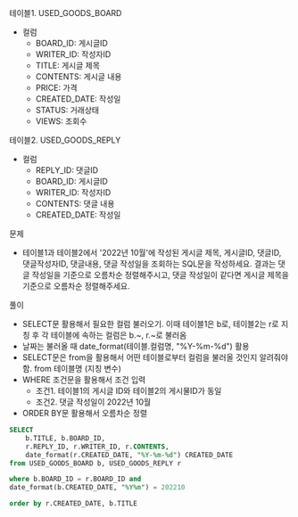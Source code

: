 테이블1. USED_GOODS_BOARD
- 컬럼
   - BOARD_ID: 게시글ID 
   - WRITER_ID: 작성자ID
   - TITLE: 게시글 제목 
   - CONTENTS: 게시글 내용 
   - PRICE: 가격
   - CREATED_DATE: 작성일
   - STATUS: 거래상태
   - VIEWS: 조회수

테이블2. USED_GOODS_REPLY
- 컬럼
  - REPLY_ID: 댓글ID
  - BOARD_ID: 게시글ID
  - WRITER_ID: 작성자ID
  - CONTENTS: 댓글 내용
  - CREATED_DATE: 작성일 

문제 
- 테이블1과 테이블2에서 '2022년 10월'에 작성된 게시글 제목, 게시글ID, 댓글ID, 댓글작성자ID, 댓글내용, 댓글 작성일을  조회하는 SQL문을 작성하세요. 결과는 댓글 작성일을 기준으로 오름차순 정렬해주시고, 댓글 작성일이 같다면 게시글 제목을 기준으로 오름차순 정렬해주세요.

풀이 
- SELECT문 활용해서 필요한 컬럼 불러오기. 이때 테이블1은 b로, 테이블2는 r로 지칭 후 각 테이블에 속하는 컬럼은 b.~, r.~로 불러옴 
- 날짜는 불러올 때 date_format(테이블.컬럼명, "%Y-%m-%d") 활용 
- SELECT문은 from을 활용해서 어떤 테이블로부터 컬럼을 불러올 것인지 알려줘야함. from 테이블명 (지칭 변수)
- WHERE 조건문을 활용해서 조건 입력
  - 조건1. 테이블1의 게시글 ID와 테이블2의 게시물ID가 동일 
  - 조건2. 댓글 작성일이 2022년 10월 
- ORDER BY문 활용해서 오름차순 정렬 
  
```SQL
SELECT 
    b.TITLE, b.BOARD_ID,
    r.REPLY_ID, r.WRITER_ID, r.CONTENTS,
    date_format(r.CREATED_DATE, "%Y-%m-%d") CREATED_DATE
from USED_GOODS_BOARD b, USED_GOODS_REPLY r

where b.BOARD_ID = r.BOARD_ID and 
date_format(b.CREATED_DATE, "%Y%m") = 202210

order by r.CREATED_DATE, b.TITLE
```
